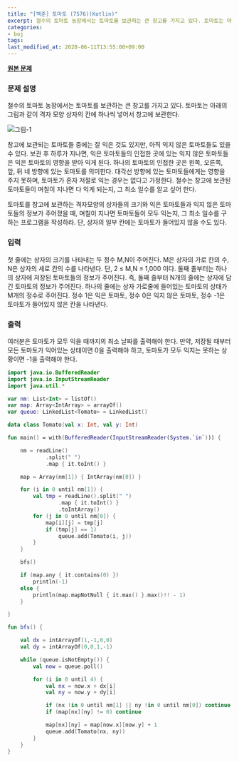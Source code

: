 ```yaml
---
title: "[백준] 토마토 (7576)(Kotlin)"
excerpt: 철수의 토마토 농장에서는 토마토를 보관하는 큰 창고를 가지고 있다. 토마토는 아래의 그림과 같이 격자 모양 상자의 칸에 하나씩 넣어서 창고에 보관한다.
categories:
- boj
tags:
last_modified_at: 2020-06-11T13:55:00+09:00
---
```


**[원본 문제](https://www.acmicpc.net/problem/7576)**

### 문제 설명

철수의 토마토 농장에서는 토마토를 보관하는 큰 창고를 가지고 있다. 토마토는 아래의 그림과 같이 격자 모양 상자의 칸에 하나씩 넣어서 창고에 보관한다.

![그림-1](https://www.acmicpc.net/upload/images/tmt.png)

창고에 보관되는 토마토들 중에는 잘 익은 것도 있지만, 아직 익지 않은 토마토들도 있을 수 있다. 보관 후 하루가 지나면, 익은 토마토들의 인접한 곳에 있는 익지 않은 토마토들은 익은 토마토의 영향을 받아 익게 된다. 하나의 토마토의 인접한 곳은 왼쪽, 오른쪽, 앞, 뒤 네 방향에 있는 토마토를 의미한다. 대각선 방향에 있는 토마토들에게는 영향을 주지 못하며, 토마토가 혼자 저절로 익는 경우는 없다고 가정한다. 철수는 창고에 보관된 토마토들이 며칠이 지나면 다 익게 되는지, 그 최소 일수를 알고 싶어 한다.

토마토를 창고에 보관하는 격자모양의 상자들의 크기와 익은 토마토들과 익지 않은 토마토들의 정보가 주어졌을 때, 며칠이 지나면 토마토들이 모두 익는지, 그 최소 일수를 구하는 프로그램을 작성하라. 단, 상자의 일부 칸에는 토마토가 들어있지 않을 수도 있다.

### 입력

첫 줄에는 상자의 크기를 나타내는 두 정수 M,N이 주어진다. M은 상자의 가로 칸의 수, N은 상자의 세로 칸의 수를 나타낸다. 단, 2 ≤ M,N ≤ 1,000 이다. 둘째 줄부터는 하나의 상자에 저장된 토마토들의 정보가 주어진다. 즉, 둘째 줄부터 N개의 줄에는 상자에 담긴 토마토의 정보가 주어진다. 하나의 줄에는 상자 가로줄에 들어있는 토마토의 상태가 M개의 정수로 주어진다. 정수 1은 익은 토마토, 정수 0은 익지 않은 토마토, 정수 -1은 토마토가 들어있지 않은 칸을 나타낸다.


### 출력

여러분은 토마토가 모두 익을 때까지의 최소 날짜를 출력해야 한다. 만약, 저장될 때부터 모든 토마토가 익어있는 상태이면 0을 출력해야 하고, 토마토가 모두 익지는 못하는 상황이면 -1을 출력해야 한다.



```kotlin
import java.io.BufferedReader
import java.io.InputStreamReader
import java.util.*

var nm: List<Int> = listOf()
var map: Array<IntArray> = arrayOf()
var queue: LinkedList<Tomato> = LinkedList()

data class Tomato(val x: Int, val y: Int)

fun main() = with(BufferedReader(InputStreamReader(System.`in`))) {

    nm = readLine()
            .split(" ")
            .map { it.toInt() }

    map = Array(nm[1]) { IntArray(nm[0]) }

    for (i in 0 until nm[1]) {
        val tmp = readLine().split(" ")
                .map { it.toInt() }
                .toIntArray()
        for (j in 0 until nm[0]) {
            map[i][j] = tmp[j]
            if (tmp[j] == 1)
                queue.add(Tomato(i, j))
        }
    }

    bfs()

    if (map.any { it.contains(0) })
        println(-1)
    else {
        println(map.mapNotNull { it.max() }.max()!! - 1)
    }

}

fun bfs() {

    val dx = intArrayOf(1,-1,0,0)
    val dy = intArrayOf(0,0,1,-1)

    while (queue.isNotEmpty()) {
        val now = queue.poll()

        for (i in 0 until 4) {
            val nx = now.x + dx[i]
            val ny = now.y + dy[i]

            if (nx !in 0 until nm[1] || ny !in 0 until nm[0]) continue
            if (map[nx][ny] != 0) continue

            map[nx][ny] = map[now.x][now.y] + 1
            queue.add(Tomato(nx, ny))
        }
    }
}
```
